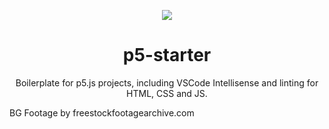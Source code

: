 <p align="center">
  <img src="https://cdn-images-1.medium.com/max/1200/0*keE5EUA6n8Ay-RzO.png"/>
  <h1 align="center">p5-starter</h1>
  <p align="center">Boilerplate for p5.js projects, including VSCode Intellisense and linting for HTML, CSS and JS.</p>
</p>

BG Footage by freestockfootagearchive.com